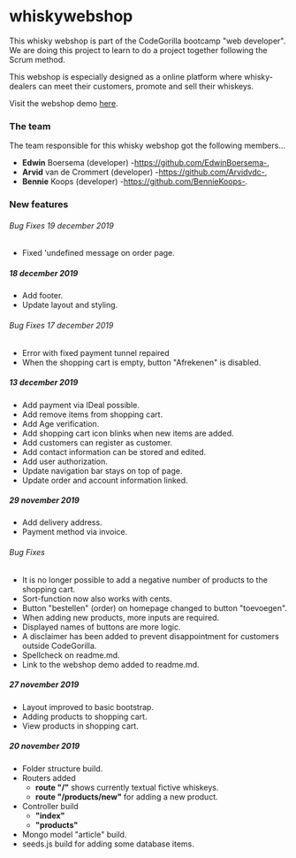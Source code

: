 # whiskywebshop

This whisky webshop is part of the CodeGorilla bootcamp "web developer".
We are doing this project to learn to do a project together following the Scrum method.

This webshop is especially designed as a online platform where whisky-dealers can meet their customers, promote and sell their whiskeys.

Visit the webshop demo [here](https://shielded-headland-22223.herokuapp.com/).

### The team
The team responsible for this whisky webshop got the following members...
* __Edwin__ Boersema (developer) -https://github.com/EdwinBoersema-,
* __Arvid__ van de Crommert (developer) -https://github.com/Arvidvdc-,
* __Bennie__ Koops (developer) -https://github.com/BennieKoops-.

### New features
###### Bug Fixes 19 december 2019
* Fixed 'undefined message on order page.

##### 18 december 2019
* Add footer.
* Update layout and styling.

###### Bug Fixes 17 december 2019
* Error with fixed payment tunnel repaired
* When the shopping cart is empty, button "Afrekenen" is disabled.

##### 13 december 2019
* Add payment via IDeal possible.
* Add remove items from shopping cart.
* Add Age verification.
* Add shopping cart icon blinks when new items are added.
* Add customers can register as customer.
* Add contact information can be stored and edited.
* Add user authorization.
* Update navigation bar stays on top of page.
* Update order and account information linked.

##### 29 november 2019
* Add delivery address.
* Payment method via invoice.

###### Bug Fixes
* It is no longer possible to add a negative number of products to the shopping cart.
* Sort-function now also works with cents.
* Button "bestellen" (order) on homepage changed to button "toevoegen".
* When adding new products, more inputs are required.
* Displayed names of buttons are more logic.
* A disclaimer has been added to prevent disappointment for customers outside CodeGorilla.
* Spellcheck on readme.md.
* Link to the webshop demo added to readme.md.

##### 27 november 2019
* Layout improved to basic bootstrap.
* Adding products to shopping cart.
* View products in shopping cart.

##### 20 november 2019
* Folder structure build.
* Routers added
	* __route "/"__ shows currently textual fictive whiskeys.
	* __route "/products/new"__ for adding a new product.
* Controller build
	* __"index"__
	* __"products"__
* Mongo model "article" build.
* seeds.js build for adding some database items.
